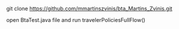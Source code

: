 git clone https://github.com/mmartinszvinis/bta_Martins_Zvinis.git

open BtaTest.java file and run travelerPoliciesFullFlow()